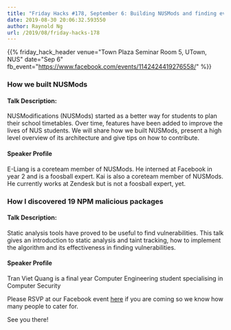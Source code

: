 ```yaml
---
title: "Friday Hacks #178, September 6: Building NUSMods and finding evil NPM packages"
date: 2019-08-30 20:06:32.593550
author: Raynold Ng
url: /2019/08/friday-hacks-178
---
```


{{% friday_hack_header
    venue="Town Plaza Seminar Room 5, UTown, NUS"
    date="Sep 6"
    fb_event="https://www.facebook.com/events/1142424419276558/" %}}


### How we built NUSMods

#### Talk Description:

NUSModifications (NUSMods) started as a better way for students to plan their school timetables. Over time, features have been added to improve the lives of NUS students. We will share how we built NUSMods, present a high level overview of its architecture and give tips on how to contribute.

#### Speaker Profile

E-Liang is a coreteam member of NUSMods. He interned at Facebook in year 2 and is a foosball expert.
Kai is also a coreteam member of NUSMods. He currently works at Zendesk but is not a foosball expert, yet.


### How I discovered 19 NPM malicious packages

#### Talk Description:

Static analysis tools have proved to be useful to find vulnerabilities. This talk gives an introduction to static analysis and taint tracking, how to implement the algorithm and its effectiveness in finding vulnerabilities.

#### Speaker Profile

Tran Viet Quang is a final year Computer Engineering student specialising in Computer Security

Please RSVP at our Facebook event [here](https://www.facebook.com/events/1142424419276558/) if you are coming so we know how many people to cater for.

See you there!
